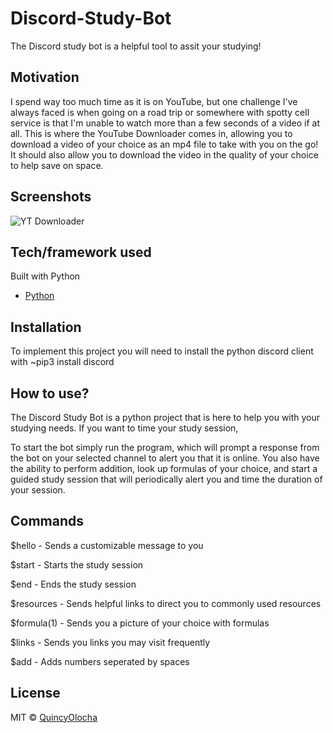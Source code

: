 # Discord-Study-Bot
The Discord study bot is a helpful tool to assit your studying!

## Motivation
I spend way too much time as it is on YouTube, but one challenge I've always faced is when going on a road trip or somewhere with spotty cell service is that I'm unable to watch more than a few seconds of a video if at all. This is where the YouTube Downloader comes in, allowing you to download a video of your choice as an mp4 file to take with you on the go! It should also allow you to download the video in the quality of your choice to help save on space. 

## Screenshots
![YT Downloader]()

## Tech/framework used

Built with Python
- [Python](https://www.python.org/)


## Installation
To implement this project you will need to install the python discord client with ~pip3 install discord

## How to use?
The Discord Study Bot is a python project that is here to help you with your studying needs. If you want to time your study session, 

To start the bot simply run the program, which will prompt a response from the bot on your selected channel to alert you that it is online. You also have the ability to perform addition, look up formulas of your choice, and start a guided study session that will periodically alert you and time the duration of your session. 


## Commands

$hello - Sends a customizable message to you

$start - Starts the study session

$end - Ends the study session

$resources - Sends helpful links to direct you to commonly used resources

$formula(1) - Sends you a picture of your choice with formulas 

$links - Sends you links you may visit frequently 

$add - Adds numbers seperated by spaces 

## License
MIT © [QuincyOlocha]()
